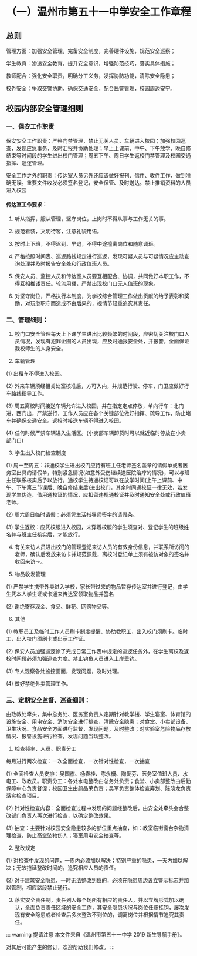 # （一）温州市第五十一中学安全工作章程

## 总则

管理方面：加强安全管理，完备安全制度，完善硬件设施，规范安全巡察；

学生教育：渗透安全教育，提升安全意识，增强防范技巧，落实具体措施；

教师配合：强化安全职责，明确分工义务，发挥协防功能，清除安全隐患；

校外安全：争取交警协助，确保交通安全，配合民警管理，校园周边安宁。

## 校园内部安全管理细则

### 一、保安工作职责

保安安全工作职责：严格门禁管理，禁止无关人员、车辆进入校园；加强校园巡查，发现应急事务，及时汇报并协助处理；早上上课前、中午、下午放学、晚自修结束等时间段的学生进出校门管理；周五下午、周日学生返校门禁管理及校园交通指挥、巡逻管理。

安全工作之外的职责：传达室人员另外还应该做好报刊、信件、收件工作，做到准确无误。重要文件收发必须签名登记，安全保管、及时送达。禁止推销资料的人员进入校园

#### 传达室工作要求：

1. 听从指挥，服从管理，坚守岗位，上岗时不得从事与工作无关的事。

2. 规范着装，文明待客，注意礼貌用语。

3. 按时上下班，不得迟到、早退，不得中途擅离岗位和随意调班。

4. 严格按照时间表、巡逻路线规定进行巡逻，发现可疑人员与可疑情况应主动查询处理并及时报告安全处和行政值班人员。

5. 保安人员、监控人员和传达室人员要互相配合、协调，共同做好本职工作，不得互相推诿责任。轮流用餐，严禁出现校门口无人值班的现象。

6. 对坚守岗位，严格执行本制度，为学校综合管理工作做出贡献的给予表彰和奖励，对玩忽职守而造成不良后果的，视情节轻重追究其责任。

### 二、管理细则：

1. 校门口安全管理每天上下课学生进出比较频繁的时间段，应密切关注校门口人员情况，发现有犯罪企图的人员出现，应及时通报安全处，并报警，全面保证我校师生的人身安全。

2. 车辆管理

(1) 出租车不得进入校园。

(2) 外来车辆须经相关处室核准后，方可入内，并规范行驶、停车，门卫应做好行车路线指导工作。

(3) 周五离校时间接送车辆允许进入校园，并在指定定点停放，单向行车：北门进，西门出，严禁逆行，工作人员应在各个关键部位做好指挥、疏导工作，防止堵车并确保交通安全。返校时接送车辆不得进入校园。

(4) 任何时候严禁车辆进入生活区。(小卖部车辆卸货时可以就近临时停放在小卖部门口)

3. 学生出入校门检查制度

(1) 周一至周五：非通校学生进出校门应持有班主任老师签名盖章的请假单或者医务室出具的请假单，特别紧急情况(如意外受伤继续送医院治疗的情况)，可以与班主任联系核实后予以放行。通校学生持通校证可以在放学时间(上午上课前、中午、下午第三节课后、晚自修结東后)进出校门，其余时间通校证一律无效，若发现学生伪造、借用通校证的情况，应扣留违规通校证并及时通知安全处或行政值班老师。

(2) 周六周日临时请假：必须凭生活指导师签字的请假条。

(3) 学生返校：应凭校服进入校园，未穿着校服的学生须查对、登记学生的班级姓名并与班主任核实后，才能放行。

4. 有关来访人员进出校门的管理登记来访人员的有效身份信息，并联系所访问的老师，确认后发放来访卡并规范佩戴，离校时登记单上须有被访对象的签名并收回来访卡。

5. 物品收发管理

(1) 严禁学生携带外卖进入学校，家长带过来的物品暂存传达室并进行登记，由学生凭本人学生证或卡通来传达室领取物品并签名

(2) 谢绝寄存现金、食品、鲜花、网购物品等。

6. 其他

(1) 教职员工及临时工作人员刷卡制度提醒、协助教职工，出入校门须刷卡。临时工，出入校门须刷卡或出示工作证。

(2) 保安人员加强巡逻徐了完成日常工作表中规定的巡逻任务外，在学生离校及返校时间段必须加强巡查力度。禁止钓鱼人员进入上岸垂钓。

(3) 专人观察各处监控画面，发现问题，及时处理。

(4) 做好禁绝外卖管理工作。

### 三、定期安全监督、巡查细则：

由政教处牵头，集中总务处、医务室负责人定期针对教学楼、学生寝室、体育馆的设施安全、用电安全、消防安全进行排查，清除安全隐患；对食堂、小卖部设备、卫生状况、食品安全方面进行监督，发现问题，及时整改；对实验室危险物品存放情况、报警设施进行检查，发现问题当场整改。

1. 检查频率、人员、职责分工

每月进行两次检查：一次全面检查，一次针对性检查，一次抽查

(1) 全面检查人员安排：吴国栋、杨春桂、陈永概、陶爱芬、医务室值班人员、水电工、政教员。职责分工：各处水电整改由总务处负责；食堂、小卖部整改由后勤保障中心负责督促；校园卫生由颜晶荣负责；吴军负责整体检查筹划、陈晓龙负责落实检查项目。

(2) 针对性检查内容：全面检查过程中发现的问题经整改后，由安全处牵头会合整改部门负责人再次进行检查，以确定整改效果。

(3) 抽查：主要针对校园安全隐患较多的部位重点抽查，如：教室临街窗台杂物清理检查，防止高空坠物伤人；寝室用电安全抽查等。

2. 整改规定

(1) 对检查中发现的问题，一周内必须加以解决；特别严重的隐患，一天内加以解决；无故拖延整改时间的，追究相应人员的责任。

(2) 对于建筑安全隐患，一时无法整改到位的，必须在隐患周边设立警示标志并加以管制，相应路段禁止通行。

3. 落实安全责任制，责任到人每个场所有相应的责任人，并以立牌形式加以确认，全面负责责任区域的安全工作，其安全隐患状况与岗位任职挂钩，屡次发现有安全隐患或者检查后多次整改不到位的，调离岗位并根据情节追究其责任。

::: warning 提请注意
本文件来自《温州市第五十一中学 2019 新生导航手册》。

对其后可能产生的修订，欢迎帮助我们修改。
:::
